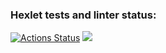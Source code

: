 ### Hexlet tests and linter status:
[![Actions Status](https://github.com/RetY2244/python-project-49/actions/workflows/hexlet-check.yml/badge.svg)](https://github.com/RetY2244/python-project-49/actions)
<a href="https://codeclimate.com/github/RetY2244/python-project-49/maintainability"><img src="https://api.codeclimate.com/v1/badges/60bb25d88783fc5688a8/maintainability" /></a>